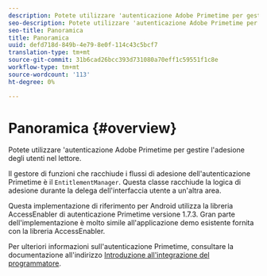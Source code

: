 ```yaml
---
description: Potete utilizzare 'autenticazione Adobe Primetime per gestire l'adesione degli utenti nel lettore.
seo-description: Potete utilizzare 'autenticazione Adobe Primetime per gestire l'adesione degli utenti nel lettore.
seo-title: Panoramica
title: Panoramica
uuid: defd718d-849b-4e79-8e0f-114c43c5bcf7
translation-type: tm+mt
source-git-commit: 31b6cad26bcc393d731080a70eff1c59551f1c8e
workflow-type: tm+mt
source-wordcount: '113'
ht-degree: 0%

---
```



# Panoramica {#overview}

Potete utilizzare &#39;autenticazione Adobe Primetime per gestire l&#39;adesione degli utenti nel lettore.

Il gestore di funzioni che racchiude i flussi di adesione dell&#39;autenticazione Primetime è il `EntitlementManager`. Questa classe racchiude la logica di adesione durante la delega dell&#39;interfaccia utente a un&#39;altra area.

Questa implementazione di riferimento per Android utilizza la libreria AccessEnabler di autenticazione Primetime versione 1.7.3. Gran parte dell&#39;implementazione è molto simile all&#39;applicazione demo esistente fornita con la libreria AccessEnabler.

Per ulteriori informazioni sull&#39;autenticazione Primetime, consultare la documentazione all&#39;indirizzo [Introduzione all&#39;integrazione del programmatore](https://tve.helpdocsonline.com/introduction-to-programmer-integration).
